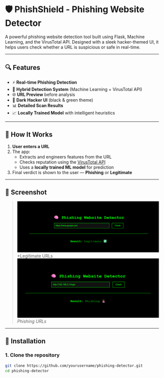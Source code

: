 # 🛡️ PhishShield - Phishing Website Detector

A powerful phishing website detection tool built using Flask, Machine Learning, and the VirusTotal API. Designed with a sleek hacker-themed UI, it helps users check whether a URL is suspicious or safe in real-time.

---

## 🔍 Features

- ⚡ **Real-time Phishing Detection**
- 🤖 **Hybrid Detection System** (Machine Learning + VirusTotal API)
- 🌐 **URL Preview** before analysis
- 🎨 **Dark Hacker UI** (black & green theme)
- 📊 **Detailed Scan Results**
- 📈 **Locally Trained Model** with intelligent heuristics

---

## 🧠 How It Works

1. **User enters a URL**
2. The app:
   - Extracts and engineers features from the URL
   - Checks reputation using the [VirusTotal API](https://www.virustotal.com/)
   - Uses a **locally trained ML model** for prediction
3. Final verdict is shown to the user — **Phishing** or **Legitimate**

---

## 📸 Screenshot

> ![Phishing Detector UI](phishing.png)  
> *Legitimate URLs
> ![Phishing Detector UI](legitimate.png)
> *Phishing URLs*

---

## 🚀 Installation

### 1. Clone the repository
```bash
git clone https://github.com/yourusername/phishing-detector.git
cd phishing-detector
